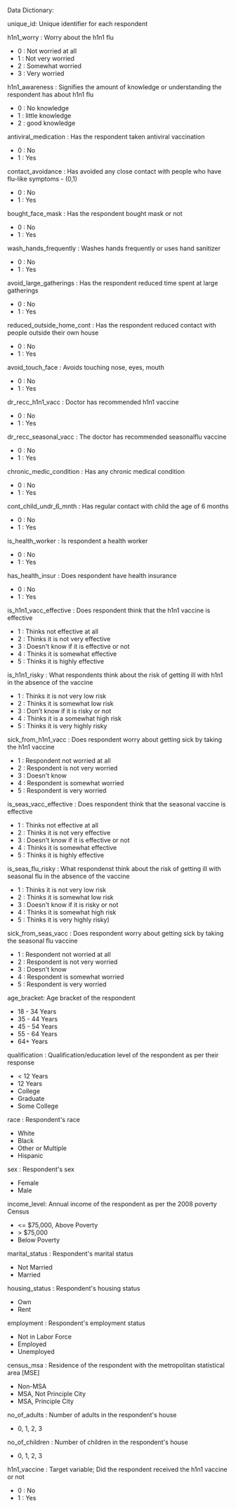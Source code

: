 Data Dictionary:

unique_id: Unique identifier for each respondent

h1n1_worry : Worry about the h1n1 flu
- 0 : Not worried at all
- 1 : Not very worried
- 2 : Somewhat worried
- 3 : Very worried

h1n1_awareness : Signifies the amount of knowledge or understanding the respondent has about h1n1 flu 
- 0 : No knowledge
- 1 : little knowledge
- 2 : good knowledge

antiviral_medication : Has the respondent taken antiviral vaccination
- 0 : No
- 1 : Yes

contact_avoidance : Has avoided any close contact with people who have flu-like symptoms - (0,1)
- 0 : No
- 1 : Yes

bought_face_mask : Has the respondent bought mask or not
- 0 : No
- 1 : Yes

wash_hands_frequently : Washes hands frequently or uses hand sanitizer
- 0 : No
- 1 : Yes

avoid_large_gatherings : Has the respondent reduced time spent at large gatherings
- 0 : No
- 1 : Yes

reduced_outside_home_cont : Has the respondent reduced contact with people outside their own house
- 0 : No
- 1 : Yes

avoid_touch_face : Avoids touching nose, eyes, mouth
- 0 : No
- 1 : Yes

dr_recc_h1n1_vacc : Doctor has recommended h1n1 vaccine
- 0 : No
- 1 : Yes

dr_recc_seasonal_vacc : The doctor has recommended seasonalflu vaccine 
- 0 : No
- 1 : Yes

chronic_medic_condition : Has any chronic medical condition
- 0 : No
- 1 : Yes

cont_child_undr_6_mnth : Has regular contact with child the age of 6 months
- 0 : No
- 1 : Yes

is_health_worker : Is respondent a health worker
- 0 : No
- 1 : Yes

has_health_insur : Does respondent have health insurance
- 0 : No
- 1 : Yes

is_h1n1_vacc_effective : Does respondent think that the h1n1 vaccine is effective 
- 1 : Thinks not effective at all
- 2 : Thinks it is not very effective
- 3 : Doesn't know if it is effective or not
- 4 : Thinks it is somewhat effective
- 5 : Thinks it is highly effective

is_h1n1_risky : What respondents think about the risk of getting ill with h1n1 in the absence of the vaccine
- 1 : Thinks it is not very low risk
- 2 : Thinks it is somewhat low risk
- 3 : Don’t know if it is risky or not 
- 4 : Thinks it is a somewhat high risk
- 5 : Thinks it is very highly risky

sick_from_h1n1_vacc :  Does respondent worry about getting sick by taking the h1n1 vaccine
- 1 : Respondent not worried at all
- 2 : Respondent is not very worried 
- 3 : Doesn't know
- 4 : Respondent is somewhat worried
- 5 : Respondent is very worried

is_seas_vacc_effective : Does respondent think that the seasonal vaccine is effective
- 1 : Thinks not effective at all
- 2 : Thinks it is not very effective
- 3 : Doesn't know if it is effective or not
- 4 : Thinks it is somewhat effective 
- 5 : Thinks it is highly effective

is_seas_flu_risky : What respondenst think about the risk of getting ill with seasonal flu in the absence of the vaccine
- 1 : Thinks it is not very low risk
- 2 : Thinks it is somewhat low risk
- 3 : Doesn't know if it is risky or not
- 4 : Thinks it is somewhat high risk
- 5 : Thinks it is very highly risky)

sick_from_seas_vacc : Does respondent worry about getting sick by taking the seasonal flu vaccine 
- 1 : Respondent not worried at all
- 2 : Respondent is not very worried 
- 3 : Doesn't know
- 4 : Respondent is somewhat worried
- 5 : Respondent is very worried

age_bracket: Age bracket of the respondent 
- 18 - 34 Years
- 35 - 44 Years
- 45 - 54 Years
- 55 - 64 Years
- 64+ Years

qualification : Qualification/education level of the respondent as per their response
- < 12 Years
- 12 Years
- College 
- Graduate
- Some College

race : Respondent's race 
- White
- Black
- Other or Multiple 
- Hispanic

sex :  Respondent's sex 
- Female
- Male

income_level: Annual income of the respondent as per the 2008 poverty Census 
- <= $75,000, Above Poverty
- \> $75,000
- Below Poverty

marital_status : Respondent's marital status 
- Not Married
- Married

housing_status : Respondent's housing status 
- Own
- Rent

employment : Respondent's employment status 
- Not in Labor Force
- Employed
- Unemployed

census_msa : Residence of the respondent with the metropolitan statistical area [MSE]
- Non-MSA
- MSA, Not Principle  City
- MSA, Principle City

no_of_adults : Number of adults in the respondent's house
- 0, 1, 2, 3

no_of_children : Number of children in the respondent's house
- 0, 1, 2, 3

h1n1_vaccine : Target variable; Did the respondent received the h1n1 vaccine or not
- 0 : No
- 1 : Yes
